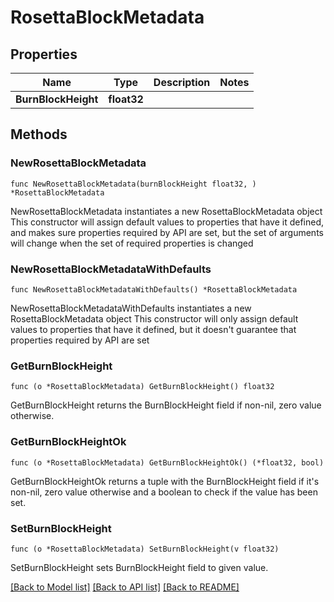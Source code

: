 # RosettaBlockMetadata

## Properties

Name | Type | Description | Notes
------------ | ------------- | ------------- | -------------
**BurnBlockHeight** | **float32** |  | 

## Methods

### NewRosettaBlockMetadata

`func NewRosettaBlockMetadata(burnBlockHeight float32, ) *RosettaBlockMetadata`

NewRosettaBlockMetadata instantiates a new RosettaBlockMetadata object
This constructor will assign default values to properties that have it defined,
and makes sure properties required by API are set, but the set of arguments
will change when the set of required properties is changed

### NewRosettaBlockMetadataWithDefaults

`func NewRosettaBlockMetadataWithDefaults() *RosettaBlockMetadata`

NewRosettaBlockMetadataWithDefaults instantiates a new RosettaBlockMetadata object
This constructor will only assign default values to properties that have it defined,
but it doesn't guarantee that properties required by API are set

### GetBurnBlockHeight

`func (o *RosettaBlockMetadata) GetBurnBlockHeight() float32`

GetBurnBlockHeight returns the BurnBlockHeight field if non-nil, zero value otherwise.

### GetBurnBlockHeightOk

`func (o *RosettaBlockMetadata) GetBurnBlockHeightOk() (*float32, bool)`

GetBurnBlockHeightOk returns a tuple with the BurnBlockHeight field if it's non-nil, zero value otherwise
and a boolean to check if the value has been set.

### SetBurnBlockHeight

`func (o *RosettaBlockMetadata) SetBurnBlockHeight(v float32)`

SetBurnBlockHeight sets BurnBlockHeight field to given value.



[[Back to Model list]](../README.md#documentation-for-models) [[Back to API list]](../README.md#documentation-for-api-endpoints) [[Back to README]](../README.md)


